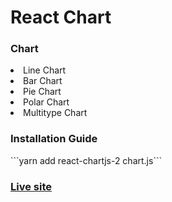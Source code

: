 <h1>React Chart</h1>

<h3>Chart</h3>
<li>Line Chart</li>
<li>Bar Chart</li>
<li>Pie Chart</li>
<li>Polar Chart</li>
<li>Multitype Chart</li>


<h3>Installation Guide</h3>
```yarn add react-chartjs-2 chart.js```

<h3><a href="https://react-chart2.netlify.app/">Live site</a></h3>




